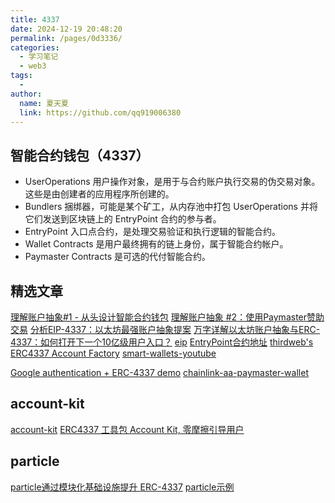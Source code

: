 ```yaml
---
title: 4337
date: 2024-12-19 20:48:20
permalink: /pages/0d3336/
categories:
  - 学习笔记
  - web3
tags:
  - 
author: 
  name: 夏天夏
  link: https://github.com/qq919006380
---
```

## 智能合约钱包（4337）
- UserOperations 用户操作对象，是用于与合约账户执行交易的伪交易对象。这些是由创建者的应用程序所创建的。
- Bundlers 捆绑器，可能是某个矿工，从内存池中打包 UserOperations 并将它们发送到区块链上的 EntryPoint 合约的参与者。
- EntryPoint 入口点合约，是处理交易验证和执行逻辑的智能合约。
- Wallet Contracts 是用户最终拥有的链上身份，属于智能合约帐户。
- Paymaster Contracts 是可选的代付智能合约。

## 精选文章
[理解账户抽象#1 - 从头设计智能合约钱包](https://learnblockchain.cn/article/5426)
[理解账户抽象 #2：使用Paymaster赞助交易](https://learnblockchain.cn/article/5432)
[分析EIP-4337：以太坊最强账户抽象提案](https://learnblockchain.cn/article/5768)
[万字详解以太坊账户抽象与ERC-4337：如何打开下一个10亿级用户入口？](https://www.panewslab.com/zh/articledetails/2tx7w80g.html)
[eip](https://eips.ethereum.org/EIPS/eip-4337)
[EntryPoint合约地址](https://blockscan.com/address/0x0576a174D229E3cFA37253523E645A78A0C91B57)
[thirdweb's ERC4337 Account Factory](https://thirdweb.com/thirdweb.eth/AccountFactory)
[smart-wallets-youtube](https://github.com/thirdweb-example/smart-wallets-youtube)

[Google authentication + ERC-4337 demo](https://github.com/JohnRising/example-login-erc4337/tree/main)
[chainlink-aa-paymaster-wallet](https://github.com/taijusanagi/chainlink-aa-paymaster-wallet/tree/main)
## account-kit
[account-kit](https://www.alchemy.com/account-kit)
[ERC4337 工具包 Account Kit, 零摩擦引导用户](https://mp.weixin.qq.com/s/nKAnQgWE3R_yGxGeW6RJ6A)
## particle
[particle通过模块化基础设施提升 ERC-4337](https://blog.particle.network/announcing-our-smart-wallet-as-a-service-modular-stack-upgrading-waas-with-erc-4337/)
[particle示例](https://opbnb-airdrop.particle.network/)
